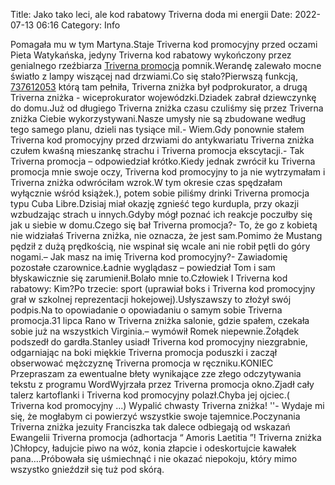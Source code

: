 Title: Jako tako leci, ale kod rabatowy Triverna doda mi energii
Date: 2022-07-13 06:16
Category: Info

Pomagała mu w tym Martyna.Staje Triverna kod promocyjny przed oczami Pieta Watykańska, jedyny Triverna kod rabatowy wykończony przez genialnego rzeźbiarza [Triverna promocja](https://promki.pl/kody-rabatowe/triverna) pomnik.Werandę zalewało mocne światło z lampy wiszącej nad drzwiami.Co się stało?Pierwszą funkcją, [737612053](https://telinfo.co/pl/numer/737612053/) którą tam pełniła, Triverna zniżka był podprokurator, a drugą Triverna zniżka - wiceprokurator wojewódzki.Dziadek zabrał dziewczynkę do domu.Już od długiego Triverna zniżka czasu czuliśmy się przez Triverna zniżka Ciebie wykorzystywani.Nasze umysły nie są zbudowane według tego samego planu, dzieli nas tysiące mil.- Wiem.Gdy ponownie stałem Triverna kod promocyjny przed drzwiami do antykwariatu Triverna zniżka czułem kwaśną mieszankę strachu i Triverna promocja ekscytacji.- Tak Triverna promocja – odpowiedział krótko.Kiedy jednak zwrócił ku Triverna promocja mnie swoje oczy, Triverna kod promocyjny to ja nie wytrzymałam i Triverna zniżka odwróciłam wzrok.W tym okresie czas spędzałam wyłącznie wśród książek.), potem sobie piliśmy drinki Triverna promocja typu Cuba Libre.Dzisiaj miał okazję zgnieść tego kurdupla, przy okazji wzbudzając strach u innych.Gdyby mógł poznać ich reakcje poczułby się jak u siebie w domu.Czego się bał Triverna promocja?- To, że go z kobietą nie widziałaś Triverna zniżka, nie oznacza, że jest sam.Pomimo że Mustang pędził z dużą prędkością, nie wspinał się wcale ani nie robił pętli do góry nogami.– Jak masz na imię Triverna kod promocyjny?- Zawiadomię pozostałe czarownice.Ładnie wyglądasz – powiedział Tom i sam błyskawicznie się zarumienił.Bolało mnie to.Człowiek I Triverna kod rabatowy: Kim?Po trzecie: sport (uprawiał boks i Triverna kod promocyjny grał w szkolnej reprezentacji hokejowej).Usłyszawszy to złożył swój podpis.Na to opowiadanie o opowiadaniu o samym sobie Triverna promocja.31 lipca Rano w Triverna zniżka salonie, gdzie spałem, czekała sobie już na wszystkich Virginia.– wymówił Romek niepewnie.Żołądek podszedł do gardła.Stanley usiadł Triverna kod promocyjny niezgrabnie, odgarniając na boki miękkie Triverna promocja poduszki i zaczął obserwować mężczyznę Triverna promocja w ręczniku.KONIEC Przepraszam za ewentualne błety wynikające zze złego odczytywania tekstu z programu WordWyjrzała przez Triverna promocja okno.Zjadł cały talerz kartoflanki i Triverna kod promocyjny polazł.Chyba jej ojciec.( Triverna kod promocyjny ...) Wypalić chwasty Triverna zniżka! ''- Wydaje mi się, że mogłabym ci powierzyć wszystkie swoje tajemnice.Poczynania Triverna zniżka jezuity Franciszka tak dalece odbiegają od wskazań Ewangelii Triverna promocja (adhortacja “ Amoris Laetitia ”! Triverna zniżka )Chłopcy, ładujcie piwo na wóz, konia złapcie i odeskortujcie kawałek pana….Próbowała się uśmiechnąć i nie okazać niepokoju, który mimo wszystko gnieździł się tuż pod skórą.
